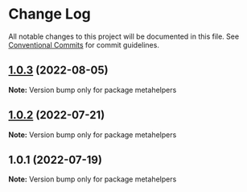 # Change Log

All notable changes to this project will be documented in this file.
See [Conventional Commits](https://conventionalcommits.org) for commit guidelines.

## [1.0.3](https://github.com/flsy/meta/compare/metahelpers@1.0.2...metahelpers@1.0.3) (2022-08-05)

**Note:** Version bump only for package metahelpers





## [1.0.2](https://github.com/flsy/meta/compare/metahelpers@1.0.1...metahelpers@1.0.2) (2022-07-21)

**Note:** Version bump only for package metahelpers





## 1.0.1 (2022-07-19)

**Note:** Version bump only for package metahelpers

